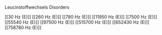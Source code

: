 Leucinstoffwechsels Disorders

[[30 Hz (E)]]
[[260 Hz (E)]]
[[780 Hz (E)]]
[[11950 Hz (E)]]
[[7500 Hz (E)]]
[[55540 Hz (E)]]
[[97500 Hz (E)]]
[[515700 Hz (E)]]
[[652430 Hz (E)]]
[[758780 Hz (E)]]